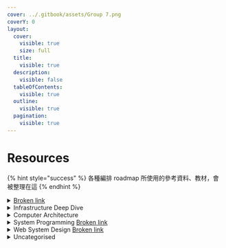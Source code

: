 ```yaml
---
cover: ../.gitbook/assets/Group 7.png
coverY: 0
layout:
  cover:
    visible: true
    size: full
  title:
    visible: true
  description:
    visible: false
  tableOfContents:
    visible: true
  outline:
    visible: true
  pagination:
    visible: true
---
```


# Resources

{% hint style="success" %}
各種編排 roadmap 所使用的參考資料、教材，會被整理在這
{% endhint %}

<details>

<summary><a data-mention href="broken-reference">Broken link</a></summary>

#### LeetCode The Hard Way

* [https://leetcodethehardway.com/](https://leetcodethehardway.com/)

#### LeetCode Explore

* [https://leetcode.com/explore/](https://leetcode.com/explore/)

#### NeetCode.io Roadmap

* [https://neetcode.io/roadmap](https://neetcode.io/roadmap)

#### LintCode Courses

* [https://www.lintcode.com/course/list/?tagId=865\&chargeStatus=-1](https://www.lintcode.com/course/list/?tagId=865\&chargeStatus=-1)

#### **Algorithms Lab** <a href="#algorithms-lab" id="algorithms-lab"></a>

* [https://hackmd.io/@arthurzllu/SkZBc7GoI](https://hackmd.io/@arthurzllu/SkZBc7GoI#Analysis-of-Algorithms)

#### Well Maintained Personal Blogs

* [**https://web.ntnu.edu.tw/\~algo/**](https://web.ntnu.edu.tw/\~algo/)
* [**https://algorithm.yuanbin.me/zh-tw/**](https://algorithm.yuanbin.me/zh-tw/)
* [**https://aaronice.gitbook.io/lintcode/**](https://aaronice.gitbook.io/lintcode/)

#### LeetCode Question Ratings

* [https://zerotrac.github.io/leetcode\_problem\_rating/#/](https://zerotrac.github.io/leetcode\_problem\_rating/#/)

#### LeetCode 101 - A LeetCode Grinding Guide (C++ Version)

* [https://github.com/changgyhub/leetcode\_101/blob/master/LeetCode%20101%20-%20A%20LeetCode%20Grinding%20Guide%20(C%2B%2B%20Version).pdf](https://github.com/changgyhub/leetcode\_101/blob/master/LeetCode%20101%20-%20A%20LeetCode%20Grinding%20Guide%20\(C%2B%2B%20Version\).pdf)

#### Hello 算法

* [https://www.hello-algo.com/chapter\_searching/searching\_algorithm\_revisited/#1053](https://www.hello-algo.com/chapter\_searching/searching\_algorithm\_revisited/#1053)

#### EnjoyAlgorithm.com

* [https://www.enjoyalgorithms.com/](https://www.enjoyalgorithms.com/)

#### Competitive Programming Sites

* [**洛谷 Luogu**](https://www.luogu.com.cn/problem/list?tag=126\&page=1\&type=CF\&orderBy=difficulty\&order=asc)
* [**CodeForces**](https://codeforces.com/blog/entry/8561)
* [**Beecrowd**](https://judge.beecrowd.com/en/categories)

![](<../.gitbook/assets/image (2).png>)

#### Go Specifics

* [**https://pkg.go.dev/container/list**](https://pkg.go.dev/container/list)
* [**Bjarne Stroustrup: Why you should avoid Linked Lists**](https://www.youtube.com/watch?v=YQs6IC-vgmo)

</details>

<details>

<summary>Infrastructure Deep Dive</summary>

#### Bloom Filters

* [https://samwho.dev/bloom-filters/](https://samwho.dev/bloom-filters/)

</details>

<details>

<summary>Computer Architecture</summary>

#### Computer Architecture: A Quantitative Approach

* [https://acs.pub.ro/\~cpop/SMPA/Computer%20Architecture%20A%20Quantitative%20Approach%20(5th%20edition).pdf](https://acs.pub.ro/\~cpop/SMPA/Computer%20Architecture%20A%20Quantitative%20Approach%20\(5th%20edition\).pdf)

</details>

<details>

<summary>System Programming <a data-mention href="broken-reference">Broken link</a></summary>

#### Low Level Academy

* [https://lowlevel.academy/courses](https://lowlevel.academy/courses)

#### CodeCrafters | Advanced programming challenges

* [https://codecrafters.io/](https://codecrafters.io/)

#### The Garbage Collection Handbook: The Art of Automatic Memory Management

* [https://gchandbook.org/](https://gchandbook.org/)

</details>

<details>

<summary>Web System Design <a data-mention href="broken-reference">Broken link</a></summary>

#### Jordan has no life

* [https://www.youtube.com/@jordanhasnolife5163/featured](https://www.youtube.com/@jordanhasnolife5163/featured)

#### ByteByteGo

* System Design Interview – An insider's guide
* System Design Interview – An Insider's Guide: Volume 2

#### Designing Data-Intensive Applications

* [https://dataintensive.net/](https://dataintensive.net/)

#### 凤凰架构 - 构建可靠的大型分布式系统

* [https://icyfenix.cn/](https://icyfenix.cn/)

</details>

<details>

<summary>Uncategorised</summary>

#### CS 自学指南

* [**csdiy.wiki**](https://csdiy.wiki/%E6%93%8D%E4%BD%9C%E7%B3%BB%E7%BB%9F/MIT6.S081/)

#### Goroutines and Channels Exercises

* [https://www.golangprograms.com/goroutines-and-channels-example.html](https://www.golangprograms.com/goroutines-and-channels-example.html)

#### go-concurrency-exercises

* [https://github.com/loong/go-concurrency-exercises](https://github.com/loong/go-concurrency-exercises)

#### Learn Go with Tests

* [https://quii.gitbook.io/learn-go-with-tests/](https://quii.gitbook.io/learn-go-with-tests/)

</details>
